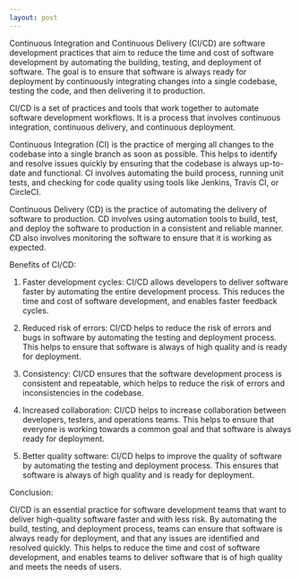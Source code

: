 ```yaml
---
layout: post
---
```

Continuous Integration and Continuous Delivery (CI/CD) are software development practices that aim to reduce the time and cost of software development by automating the building, testing, and deployment of software. The goal is to ensure that software is always ready for deployment by continuously integrating changes into a single codebase, testing the code, and then delivering it to production.

CI/CD is a set of practices and tools that work together to automate software development workflows. It is a process that involves continuous integration, continuous delivery, and continuous deployment.

Continuous Integration (CI) is the practice of merging all changes to the codebase into a single branch as soon as possible. This helps to identify and resolve issues quickly by ensuring that the codebase is always up-to-date and functional. CI involves automating the build process, running unit tests, and checking for code quality using tools like Jenkins, Travis CI, or CircleCI.

Continuous Delivery (CD) is the practice of automating the delivery of software to production. CD involves using automation tools to build, test, and deploy the software to production in a consistent and reliable manner. CD also involves monitoring the software to ensure that it is working as expected.

Benefits of CI/CD:

1. Faster development cycles: CI/CD allows developers to deliver software faster by automating the entire development process. This reduces the time and cost of software development, and enables faster feedback cycles.

2. Reduced risk of errors: CI/CD helps to reduce the risk of errors and bugs in software by automating the testing and deployment process. This helps to ensure that software is always of high quality and is ready for deployment.

3. Consistency: CI/CD ensures that the software development process is consistent and repeatable, which helps to reduce the risk of errors and inconsistencies in the codebase.

4. Increased collaboration: CI/CD helps to increase collaboration between developers, testers, and operations teams. This helps to ensure that everyone is working towards a common goal and that software is always ready for deployment.

5. Better quality software: CI/CD helps to improve the quality of software by automating the testing and deployment process. This ensures that software is always of high quality and is ready for deployment.

Conclusion:

CI/CD is an essential practice for software development teams that want to deliver high-quality software faster and with less risk. By automating the build, testing, and deployment process, teams can ensure that software is always ready for deployment, and that any issues are identified and resolved quickly. This helps to reduce the time and cost of software development, and enables teams to deliver software that is of high quality and meets the needs of users.